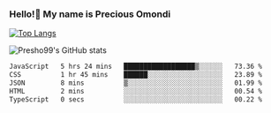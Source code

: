 ### Hello!👋 My name is Precious Omondi 

[![Top Langs](https://github-readme-stats.vercel.app/api/top-langs/?username=Presho99&langs_count=8&theme=dark)](https://github.com/Presho99/github-readme-stats)

![Presho99's GitHub stats](https://github-readme-stats.vercel.app/api?username=Presho99&show_icons=true&theme=dark)

<!--START_SECTION:waka-->

```txt
JavaScript   5 hrs 24 mins   ██████████████████▒░░░░░░   73.36 %
CSS          1 hr 45 mins    ██████░░░░░░░░░░░░░░░░░░░   23.89 %
JSON         8 mins          ▒░░░░░░░░░░░░░░░░░░░░░░░░   01.99 %
HTML         2 mins          ░░░░░░░░░░░░░░░░░░░░░░░░░   00.54 %
TypeScript   0 secs          ░░░░░░░░░░░░░░░░░░░░░░░░░   00.22 %
```

<!--END_SECTION:waka-->

